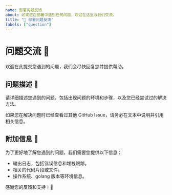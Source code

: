 ```yaml
---
name: 部署问题反馈
about: 如果您在部署中遇到任何问题，欢迎在这里与我们交流。
title: "🚰 部署问题反馈"
labels: ["question"]
---
```


# 问题交流 💬

欢迎在此提交您遇到的问题，我们会尽快回复您并提供帮助。

## 问题描述 🤔

请详细描述您遇到的问题，包括出现问题的环境和步骤，以及您已经尝试过的解决方法。

如果您在解决问题时已经查看过其他 GitHub Issue，请务必在文本中说明并引用相关信息。

## 附加信息 📝

为了更好地了解您遇到的问题，我们需要您提供以下信息：

- 输出日志，包括错误信息和堆栈跟踪。
- 相关的代码片段或文件。
- 操作系统、golang 版本等环境信息。

感谢您的反馈和支持！🙏
